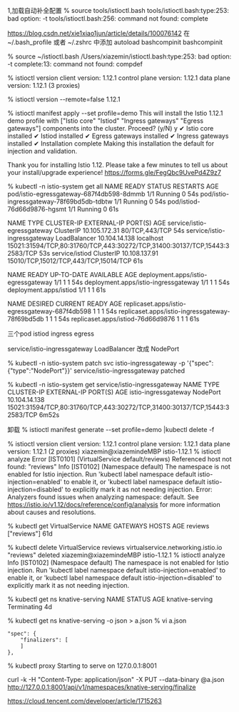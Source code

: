 1,加载自动补全配置
 % source tools/istioctl.bash
 tools/istioctl.bash:type:253: bad option: -t
tools/istioctl.bash:256: command not found: complete

https://blog.csdn.net/xie1xiao1jun/article/details/100076142
在 ~/.bash_profile 或者 ~/.zshrc 中添加
autoload bashcompinit
bashcompinit

% source ~/istioctl.bash
/Users/xiazemin/istioctl.bash:type:253: bad option: -t
complete:13: command not found: compdef


% istioctl version
client version: 1.12.1
control plane version: 1.12.1
data plane version: 1.12.1 (3 proxies)

% istioctl version --remote=false
1.12.1




% istioctl manifest apply --set profile=demo
This will install the Istio 1.12.1 demo profile with ["Istio core" "Istiod" "Ingress gateways" "Egress gateways"] components into the cluster. Proceed? (y/N) y
✔ Istio core installed
✔ Istiod installed
✔ Egress gateways installed
✔ Ingress gateways installed
✔ Installation complete                                                                             Making this installation the default for injection and validation.

Thank you for installing Istio 1.12.  Please take a few minutes to tell us about your install/upgrade experience!  https://forms.gle/FegQbc9UvePd4Z9z7





% kubectl -n istio-system get all
NAME                                        READY   STATUS    RESTARTS   AGE
pod/istio-egressgateway-687f4db598-8dmmb    1/1     Running   0          54s
pod/istio-ingressgateway-78f69bd5db-tdbtw   1/1     Running   0          54s
pod/istiod-76d66d9876-hgsmt                 1/1     Running   0          61s

NAME                           TYPE           CLUSTER-IP      EXTERNAL-IP   PORT(S)                                                                      AGE
service/istio-egressgateway    ClusterIP      10.105.172.31   <none>        80/TCP,443/TCP                                                               54s
service/istio-ingressgateway   LoadBalancer   10.104.14.138   localhost     15021:31594/TCP,80:31760/TCP,443:30272/TCP,31400:30137/TCP,15443:32583/TCP   53s
service/istiod                 ClusterIP      10.108.137.91   <none>        15010/TCP,15012/TCP,443/TCP,15014/TCP                                        61s

NAME                                   READY   UP-TO-DATE   AVAILABLE   AGE
deployment.apps/istio-egressgateway    1/1     1            1           54s
deployment.apps/istio-ingressgateway   1/1     1            1           54s
deployment.apps/istiod                 1/1     1            1           61s

NAME                                              DESIRED   CURRENT   READY   AGE
replicaset.apps/istio-egressgateway-687f4db598    1         1         1       54s
replicaset.apps/istio-ingressgateway-78f69bd5db   1         1         1       54s
replicaset.apps/istiod-76d66d9876                 1         1         1       61s



三个pod istiod ingress egress


service/istio-ingressgateway   LoadBalancer 改成 NodePort

 % kubectl -n istio-system patch svc istio-ingressgateway -p '{"spec":{"type":"NodePort"}}'
service/istio-ingressgateway patched


% kubectl -n istio-system get service/istio-ingressgateway
NAME                   TYPE       CLUSTER-IP      EXTERNAL-IP   PORT(S)                                                                      AGE
istio-ingressgateway   NodePort   10.104.14.138   <none>        15021:31594/TCP,80:31760/TCP,443:30272/TCP,31400:30137/TCP,15443:32583/TCP   6m52s



卸载
 % istioctl manifest generate --set profile=demo |kubectl delete -f



 % istioctl version
client version: 1.12.1
control plane version: 1.12.1
data plane version: 1.12.1 (2 proxies)
xiazemin@xiazemindeMBP istio-1.12.1 % istioctl analyze
Error [IST0101] (VirtualService default/reviews) Referenced host not found: "reviews"
Info [IST0102] (Namespace default) The namespace is not enabled for Istio injection. Run 'kubectl label namespace default istio-injection=enabled' to enable it, or 'kubectl label namespace default istio-injection=disabled' to explicitly mark it as not needing injection.
Error: Analyzers found issues when analyzing namespace: default.
See https://istio.io/v1.12/docs/reference/config/analysis for more information about causes and resolutions.


 % kubectl get VirtualService
NAME      GATEWAYS   HOSTS         AGE
reviews              ["reviews"]   61d


 % kubectl delete VirtualService reviews
virtualservice.networking.istio.io "reviews" deleted
xiazemin@xiazemindeMBP istio-1.12.1 % istioctl analyze
Info [IST0102] (Namespace default) The namespace is not enabled for Istio injection. Run 'kubectl label namespace default istio-injection=enabled' to enable it, or 'kubectl label namespace default istio-injection=disabled' to explicitly mark it as not needing injection.



 % kubectl get ns knative-serving
NAME              STATUS        AGE
knative-serving   Terminating   4d

% kubectl get ns knative-serving -o json > a.json
% vi a.json

    "spec": {
        "finalizers": [
        ]
    },

% kubectl proxy
Starting to serve on 127.0.0.1:8001


curl -k -H "Content-Type: application/json" -X PUT --data-binary @a.json http://127.0.0.1:8001/api/v1/namespaces/knative-serving/finalize


https://cloud.tencent.com/developer/article/1715263



